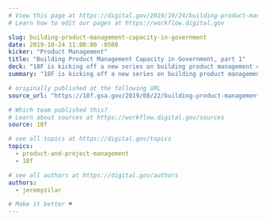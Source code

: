 ```yaml
---
# View this page at https://digital.gov/2019/10/24/building-product-management-capacity-in-government
# Learn how to edit our pages at https://workflow.digital.gov

slug: building-product-management-capacity-in-government
date: 2019-10-24 11:00:00 -0500
kicker: "Product Management"
title: "Building Product Management Capacity in Government, part 1"
deck: "18F is kicking off a new series on building product management capacity in government agencies that explores the process of helping people in government transition into product management roles through experiential learning."
summary: "18F is kicking off a new series on building product management capacity in government agencies that explores the process of helping people in government transition into product management roles through experiential learning."

# originally published at the following URL
source_url: "https://18f.gsa.gov/2019/08/22/building-product-management-capacity-in-government-part-1/"

# Which team published this?
# Learn about sources at https://workflow.digital.gov/sources
source: 18f

# see all topics at https://digital.gov/topics
topics: 
  - product-and-project-management
  - 18f

# see all authors at https://digital.gov/authors
authors: 
  - jeremyzilar

# Make it better ♥
---
```

